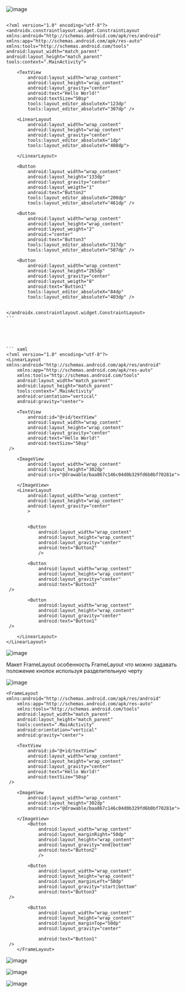 ![image](https://user-images.githubusercontent.com/97913101/194503726-af0d5b97-4403-4e1e-b394-aa2bf327d668.png)</br>

``` xaml

<?xml version="1.0" encoding="utf-8"?>
<androidx.constraintlayout.widget.ConstraintLayout xmlns:android="http://schemas.android.com/apk/res/android"
xmlns:app="http://schemas.android.com/apk/res-auto"
xmlns:tools="http://schemas.android.com/tools"
android:layout_width="match_parent"
android:layout_height="match_parent"
tools:context=".MainActivity">

    <TextView
        android:layout_width="wrap_content"
        android:layout_height="wrap_content"
        android:layout_gravity="center"
        android:text="Hello World!"
        android:textSize="50sp"
        tools:layout_editor_absoluteX="123dp"
        tools:layout_editor_absoluteY="307dp" />

    <LinearLayout
        android:layout_width="wrap_content"
        android:layout_height="wrap_content"
        android:layout_gravity="center"
        tools:layout_editor_absoluteX="1dp"
        tools:layout_editor_absoluteY="408dp">

    </LinearLayout>

    <Button
        android:layout_width="wrap_content"
        android:layout_height="133dp"
        android:layout_gravity="center"
        android:layout_weigth="1"
        android:text="Button2"
        tools:layout_editor_absoluteX="200dp"
        tools:layout_editor_absoluteY="461dp" />

    <Button
        android:layout_width="wrap_content"
        android:layout_height="wrap_content"
        android:layout_weight="2"
        android:="center"
        android:text="Button3"
        tools:layout_editor_absoluteX="317dp"
        tools:layout_editor_absoluteY="507dp" />

    <Button
        android:layout_width="wrap_content"
        android:layout_height="265dp"
        android:layout_gravity="center"
        android:layout_weigth="8"
        android:text="Button1"
        tools:layout_editor_absoluteX="84dp"
        tools:layout_editor_absoluteY="403dp" />


</androidx.constraintlayout.widget.ConstraintLayout>
'''





``` xaml
<?xml version="1.0" encoding="utf-8"?>
<LinearLayout xmlns:android="http://schemas.android.com/apk/res/android"
    xmlns:app="http://schemas.android.com/apk/res-auto"
    xmlns:tools="http://schemas.android.com/tools"
    android:layout_width="match_parent"
    android:layout_height="match_parent"
    tools:context=".MainActivity"
    android:orientation="vertical"
    android:gravity="center">

    <TextView
        android:id="@+id/textView"
        android:layout_width="wrap_content"
        android:layout_height="wrap_content"
        android:layout_gravity="center"
        android:text="Hello World!"
        android:textSize="50sp"
 />

    <ImageView
        android:layout_width="wrap_content"
        android:layout_height="302dp"
        android:src="@drawable/baa867c146c04d0b329fd6b0bf70281e">

    </ImageView>
    <LinearLayout
        android:layout_width="wrap_content"
        android:layout_height="wrap_content"
        android:layout_gravity="center"
        >


        <Button
            android:layout_width="wrap_content"
            android:layout_height="wrap_content"
            android:layout_gravity="center"
            android:text="Button2"
            />

        <Button
            android:layout_width="wrap_content"
            android:layout_height="wrap_content"
            android:layout_gravity="center"
            android:text="Button3"
 />

        <Button
            android:layout_width="wrap_content"
            android:layout_height="wrap_content"
            android:layout_gravity="center"
            android:text="Button1"
 />

    </LinearLayout>
</LinearLayout>
```

![image](https://user-images.githubusercontent.com/97913101/194524304-22b67727-8623-4c6c-bc5b-e0e57e24bad1.png)

Макет FrameLayout
особенность FrameLayout  что можно задавать положение кнопок используя разделительную черту

![image](https://user-images.githubusercontent.com/97913101/195797082-f92818df-97db-47f4-b0b0-4135c289da9b.png)

``` xaml
<FrameLayout xmlns:android="http://schemas.android.com/apk/res/android"
    xmlns:app="http://schemas.android.com/apk/res-auto"
    xmlns:tools="http://schemas.android.com/tools"
    android:layout_width="match_parent"
    android:layout_height="match_parent"
    tools:context=".MainActivity"
    android:orientation="vertical"
    android:gravity="center">

    <TextView
        android:id="@+id/textView"
        android:layout_width="wrap_content"
        android:layout_height="wrap_content"
        android:layout_gravity="center"
        android:text="Hello World!"
        android:textSize="50sp"
 />

    <ImageView
        android:layout_width="wrap_content"
        android:layout_height="302dp"
        android:src="@drawable/baa867c146c04d0b329fd6b0bf70281e">

    </ImageView>
        <Button
            android:layout_width="wrap_content"
            android:layout_marginRight="50dp"
            android:layout_height="wrap_content"
            android:layout_gravity="end|bottom"
            android:text="Button2"
            />

        <Button
            android:layout_width="wrap_content"
            android:layout_height="wrap_content"
            android:layout_marginLeft="50dp"
            android:layout_gravity="start|bottom"
            android:text="Button3"
 />

        <Button
            android:layout_width="wrap_content"
            android:layout_height="wrap_content"
            android:layout_marginTop="50dp"
            android:layout_gravity="center"

            android:text="Button1"
 />
    </FrameLayout>
 ``` 
 
 
 ![image](https://user-images.githubusercontent.com/97913101/195801309-4fcaa7c7-a1a2-420d-a300-65dda74d406b.png)

![image](https://user-images.githubusercontent.com/97913101/196147210-7592e6c8-cc2c-4264-9470-cbb9643d0b9a.png)

![image](https://user-images.githubusercontent.com/97913101/196147675-b33e45b0-f239-4530-b2fe-36c0cb91c01f.png)


